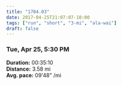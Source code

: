```yaml
---
title: "1704.03"
date: 2017-04-25T21:07:07-10:00
tags: ["run", "short", "3-mi", "ala-wai"]
draft: false
---
```


### Tue, Apr 25, 5:30 PM

**Duration:** 00:35:10  
**Distance:** 3.58 mi  
**Avg. pace:** 09'48" /mi